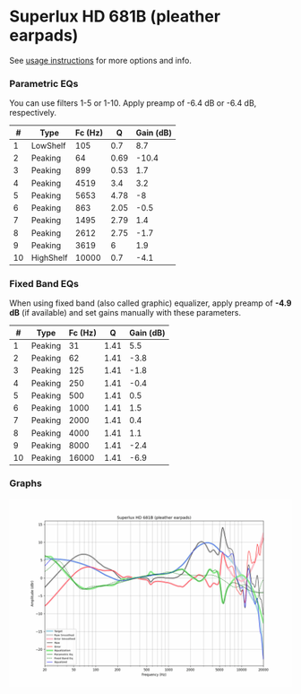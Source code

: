 # Superlux HD 681B (pleather earpads)
See [usage instructions](https://github.com/jaakkopasanen/AutoEq#usage) for more options and info.

### Parametric EQs
You can use filters 1-5 or 1-10. Apply preamp of -6.4 dB or -6.4 dB, respectively.

|   # | Type      |   Fc (Hz) |    Q |   Gain (dB) |
|-----|-----------|-----------|------|-------------|
|   1 | LowShelf  |       105 | 0.7  |         8.7 |
|   2 | Peaking   |        64 | 0.69 |       -10.4 |
|   3 | Peaking   |       899 | 0.53 |         1.7 |
|   4 | Peaking   |      4519 | 3.4  |         3.2 |
|   5 | Peaking   |      5653 | 4.78 |        -8   |
|   6 | Peaking   |       863 | 2.05 |        -0.5 |
|   7 | Peaking   |      1495 | 2.79 |         1.4 |
|   8 | Peaking   |      2612 | 2.75 |        -1.7 |
|   9 | Peaking   |      3619 | 6    |         1.9 |
|  10 | HighShelf |     10000 | 0.7  |        -4.1 |

### Fixed Band EQs
When using fixed band (also called graphic) equalizer, apply preamp of **-4.9 dB** (if available) and set gains manually with these parameters.

|   # | Type    |   Fc (Hz) |    Q |   Gain (dB) |
|-----|---------|-----------|------|-------------|
|   1 | Peaking |        31 | 1.41 |         5.5 |
|   2 | Peaking |        62 | 1.41 |        -3.8 |
|   3 | Peaking |       125 | 1.41 |        -1.8 |
|   4 | Peaking |       250 | 1.41 |        -0.4 |
|   5 | Peaking |       500 | 1.41 |         0.5 |
|   6 | Peaking |      1000 | 1.41 |         1.5 |
|   7 | Peaking |      2000 | 1.41 |         0.4 |
|   8 | Peaking |      4000 | 1.41 |         1.1 |
|   9 | Peaking |      8000 | 1.41 |        -2.4 |
|  10 | Peaking |     16000 | 1.41 |        -6.9 |

### Graphs
![](./Superlux%20HD%20681B%20(pleather%20earpads).png)
